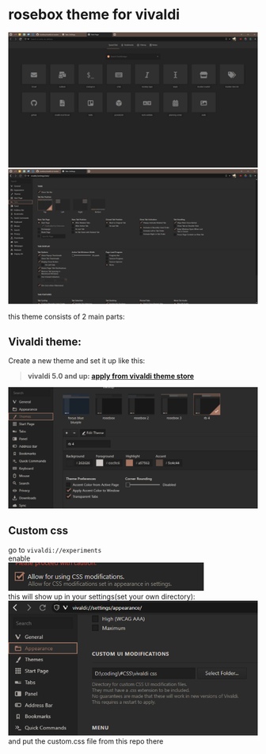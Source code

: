 # rosebox theme for vivaldi

![1](../_screenshots/vivaldi_old.png)
![2](../_screenshots/vivaldi_old2.png)
  
this theme consists of 2 main parts:  
  
## Vivaldi theme: 
Create a new theme and set it up like this:  
> **vivaldi 5.0 and up: [apply from vivaldi theme store](https://themes.vivaldi.net/themes/g1OJ53DlAob)** 
   
![theme](../_screenshots/vivaldi_themesett.png)  

## Custom css
go to ``vivaldi://experiments``  
enable  
![this](../_screenshots/vivaldi_checkbox.png)  
this will show up in your settings(set your own directory):  
![css](../_screenshots/vivaldi_csspath.png)   
and put the custom.css file from this repo there  
